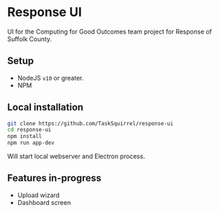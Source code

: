 # Response UI

UI for the Computing for Good Outcomes team project for Response of Suffolk County.

## Setup

* NodeJS `v10` or greater.
* NPM

## Local installation

```sh
git clone https://github.com/TaskSquirrel/response-ui
cd response-ui
npm install
npm run app-dev
```

Will start local webserver and Electron process.

## Features in-progress

* Upload wizard
* Dashboard screen
